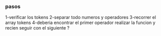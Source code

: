 ### pasos

1-verificar los tokens
2-separar todo numeros y operadores
3-recorrer el array tokens
4-deberia encontrar el primer operador realizar la funcion y recien seguir con el siguiente ?
